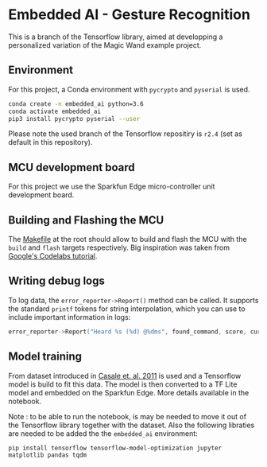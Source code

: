 # Embedded AI - Gesture Recognition
This is a branch of the Tensorflow library, aimed at developping a personalized variation of the Magic Wand example project.

## Environment
For this project, a Conda environment with `pycrypto` and `pyserial` is used.
```bash
conda create -n embedded_ai python=3.6
conda activate embedded_ai
pip3 install pycrypto pyserial --user
```

Please note the used branch of the Tensorflow repositiry is `r2.4` (set as default in this repository).

## MCU development board
For this project we use the Sparkfun Edge micro-controller unit development board.

## Building and Flashing the MCU
The [Makefile](/Makefile) at the root should allow to build and flash the MCU with the `build` and `flash` targets respectively.
Big inspiration was taken from [Google's Codelabs tutorial](https://codelabs.developers.google.com/codelabs/sparkfun-tensorflow).

## Writing debug logs
To log data, the `error_reporter->Report()` method can be called. It supports the standard `printf` tokens for string interpolation, which you can use to include important information in logs:
```cpp
error_reporter->Report("Heard %s (%d) @%dms", found_command, score, current_time);
```

## Model training
From dataset introduced in [Casale et. al. 2011](https://www.researchgate.net/publication/221258784_Human_Activity_Recognition_from_Accelerometer_Data_Using_a_Wearable_Device) is used and a Tensorflow model is build to fit this data. The model is then converted to a TF Lite model and embedded on the Sparkfun Edge. More details available in the notebook. 

Note : to be able to run the notebook, is may be needed to move it out of the Tensorflow library together with the dataset. Also the following libraties are needed to be added the the `embedded_ai` environment:
```
pip install tensorflow tensorflow-model-optimization jupyter matplotlib pandas tqdm
```
